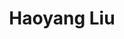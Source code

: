 ---
# Display name

title: Haoyang Liu
user_groups: ["Current Post-Doc"]



organizations:
- name: 2021- 

Interests:
- Numerical Software

---
